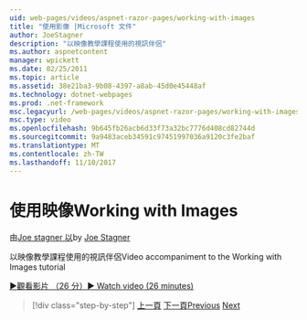 ```yaml
---
uid: web-pages/videos/aspnet-razor-pages/working-with-images
title: "使用影像 |Microsoft 文件"
author: JoeStagner
description: "以映像教學課程使用的視訊伴侶"
ms.author: aspnetcontent
manager: wpickett
ms.date: 02/25/2011
ms.topic: article
ms.assetid: 38e21ba3-9b08-4397-a8ab-45d0e45448af
ms.technology: dotnet-webpages
ms.prod: .net-framework
msc.legacyurl: /web-pages/videos/aspnet-razor-pages/working-with-images
msc.type: video
ms.openlocfilehash: 9b645fb26acb6d33f73a32bc7776d408cd82744d
ms.sourcegitcommit: 9a9483aceb34591c97451997036a9120c3fe2baf
ms.translationtype: MT
ms.contentlocale: zh-TW
ms.lasthandoff: 11/10/2017
---
```

<a name="working-with-images"></a><span data-ttu-id="4a729-103">使用映像</span><span class="sxs-lookup"><span data-stu-id="4a729-103">Working with Images</span></span>
====================
<span data-ttu-id="4a729-104">由[Joe stagner 以](https://github.com/JoeStagner)</span><span class="sxs-lookup"><span data-stu-id="4a729-104">by [Joe Stagner](https://github.com/JoeStagner)</span></span>

<span data-ttu-id="4a729-105">以映像教學課程使用的視訊伴侶</span><span class="sxs-lookup"><span data-stu-id="4a729-105">Video accompaniment to the Working with Images tutorial</span></span>

[<span data-ttu-id="4a729-106">&#9654;觀看影片 （26 分）</span><span class="sxs-lookup"><span data-stu-id="4a729-106">&#9654; Watch video (26 minutes)</span></span>](https://channel9.msdn.com/Blogs/ASP-NET-Site-Videos/working-with-images)

>[!div class="step-by-step"]
<span data-ttu-id="4a729-107">[上一頁](working-with-files.md)
[下一頁](working-with-video.md)</span><span class="sxs-lookup"><span data-stu-id="4a729-107">[Previous](working-with-files.md)
[Next](working-with-video.md)</span></span>
